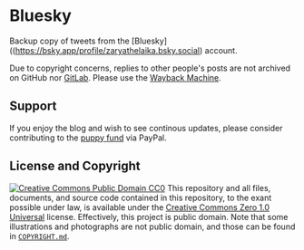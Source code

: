 # Bluesky
Backup copy of tweets from the [Bluesky]((https://bsky.app/profile/zaryathelaika.bsky.social) account.

Due to copyright concerns, replies to other people's posts are not archived on GitHub nor [GitLab](https://gitlab.com/ZaryaTheLaika/Bluesky). Please use the [Wayback Machine](https://web.archive.org/web/*/https://bsky.app/profile/zaryathelaika.bsky.social*).
## Support
If you enjoy the blog and wish to see continous updates, please consider contributing to the [puppy fund](https://paypal.me/bglamours) via PayPal.
## License and Copyright
[![Creative Commons Public Domain CC0](https://licensebuttons.net/p/zero/1.0/80x15.png)](http://creativecommons.org/publicdomain/zero/1.0/)
This repository and all files, documents, and source code contained in this repository, to the exant possible under law, is available under the [Creative Commons Zero 1.0 Universal](http://creativecommons.org/publicdomain/zero/1.0/) license. Effectively, this project is public domain. Note that some illustrations and photographs are not public domain, and those can be found in [`COPYRIGHT.md`](./COPYRIGHT.md).
